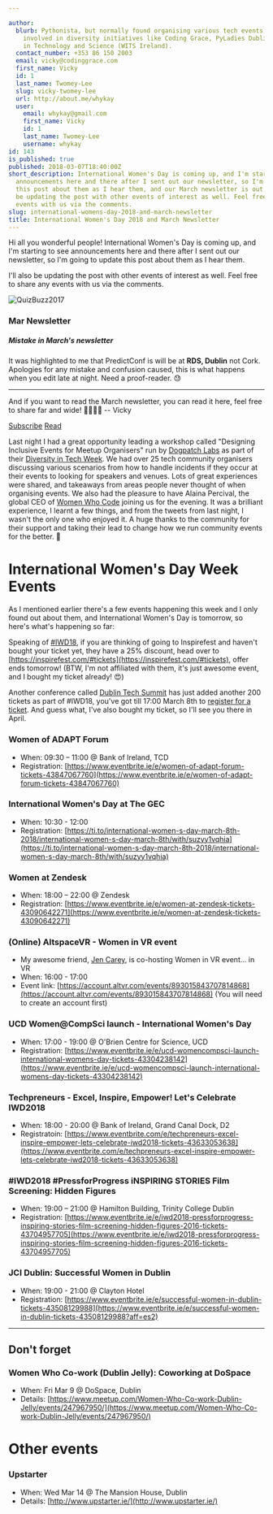 ```yaml
---

author:
  blurb: Pythonista, but normally found organising various tech events, and now heavily
    involved in diversity initiatives like Coding Grace, PyLadies Dublin, and Women
    in Technology and Science (WITS Ireland).
  contact_number: +353 86 150 2003
  email: vicky@codinggrace.com
  first_name: Vicky
  id: 1
  last_name: Twomey-Lee
  slug: vicky-twomey-lee
  url: http://about.me/whykay
  user:
    email: whykay@gmail.com
    first_name: Vicky
    id: 1
    last_name: Twomey-Lee
    username: whykay
id: 143
is_published: true
published: 2018-03-07T18:40:00Z
short_description: International Women's Day is coming up, and I'm starting to see
  announcements here and there after I sent out our newsletter, so I'm going to update
  this post about them as I hear them, and our March newsletter is out. I'll also
  be updating the post with other events of interest as well. Feel free to share any
  events with us via the comments.
slug: international-womens-day-2018-and-march-newsletter
title: International Women's Day 2018 and March Newsletter
---
```


Hi all you wonderful people! International Women's Day is coming up, and I'm starting to see announcements here and there after I sent out our newsletter, so I'm going to update this post about them as I hear them.

I'll also be updating the post with other events of interest as well. Feel free to share any events with us via the comments.

<div class="row">
  <div class="col-sm-6 col-md-6">
    <div class="thumbnail">
      <img src="https://gallery.mailchimp.com/8612b25618972d14df5c6a1fb/images/58a4348a-edfd-4b5d-8671-c2a5d2b9b312.jpg" class="img-responsive img-thumbnail"" alt="QuizBuzz2017">
      <div class="caption">
        <h3>Mar Newsletter</h3>
        <h5>Mistake in March's newsletter</h5>
		<p>It was highlighted to me that PredictConf is will be at <strong>RDS, Dublin</strong> not Cork. Apologies for any mistake and confusion caused, this is what happens when you edit late at night. Need a proof-reader. 😓</p>
        <hr>
        <p>And if you want to read the March newsletter, you can read it here, feel free to share far and wide! 👩‍💻👨‍💻 -- Vicky
		</p>
        <p><a href="http://codinggrace.com" class="btn btn-default" role="button">Subscribe</a> <a href="https://us7.campaign-archive.com/?u=8612b25618972d14df5c6a1fb&id=6537b812fa" class="btn btn-success" role="button">Read</a></p>
      </div>
    </div>
  </div>

</div>

Last night I had a great opportunity leading a workshop called "Designing Inclusive Events for Meetup Organisers" run by [Dogpatch Labs](https://dogpatchlabs.com) as part of their [Diversity in Tech Week](http://dogpatchlabs.com/diversityintechweek2018/). We had over 25 tech community organisers discussing various scenarios from how to handle incidents if they occur at their events to looking for speakers and venues. Lots of great experiences were shared, and takeaways from areas people never thought of when organising events. We also had the pleasure to have Alaina Percival, the global CEO of [Women Who Code](https://womenwhocode.com) joining us for the evening. It was a brilliant experience, I learnt a few things, and from the tweets from last night, I wasn't the only one who enjoyed it. A huge thanks to the community for their support and taking their lead to change how we run community events for the better. 🙌

# International Women's Day Week Events
As I mentioned earlier there's a few events happening this week and I only found out about them, and International Women's Day is tomorrow, so here's what's happening so far:

Speaking of [#IWD18](https://twitter.com/hashtag/IWD18), if you are thinking of going to Inspirefest and haven't bought your ticket yet, they have a 25% discount, head over to [https://inspirefest.com/#tickets](https://inspirefest.com/#tickets), offer ends tomorrow! (BTW, I'm not affiliated with them, it's just awesome event, and I bought my ticket already! 😍)

Another conference called [Dublin Tech Summit](http://dublintechsummit.com) has just added another 200 tickets as part of #IWD18, you've got till 17:00 March 8th to [register for a ticket](https://ti.to/dts/2018/with/oqmmy5ioqpe). And guess what, I've also bought my ticket, so I'll see you there in April. 


### Women of ADAPT Forum
* When: 09:30 – 11:00 @ Bank of Ireland, TCD
* Registration: [https://www.eventbrite.ie/e/women-of-adapt-forum-tickets-43847067760](https://www.eventbrite.ie/e/women-of-adapt-forum-tickets-43847067760)

### International Women's Day at The GEC
* When: 10:30 - 12:00
* Registration: [https://ti.to/international-women-s-day-march-8th-2018/international-women-s-day-march-8th/with/suzyy1vqhia](https://ti.to/international-women-s-day-march-8th-2018/international-women-s-day-march-8th/with/suzyy1vqhia)

### Women at Zendesk
* When: 18:00 – 22:00 @ Zendesk
* Registration: [https://www.eventbrite.ie/e/women-at-zendesk-tickets-43090642271](https://www.eventbrite.ie/e/women-at-zendesk-tickets-43090642271)

### (Online) AltspaceVR - Women in VR event
* My awesome friend, [Jen Carey](https://twitter.com/JenuinePanic),  is co-hosting Women in VR event... in VR 
* When: 16:00 - 17:00
* Event link: [https://account.altvr.com/events/893015843707814868](https://account.altvr.com/events/893015843707814868) (You will need to create an account first)

### UCD Women@CompSci launch - International Women's Day
* When: 17:00 - 19:00 @  O'Brien Centre for Science, UCD
* Registration: [https://www.eventbrite.ie/e/ucd-womencompsci-launch-international-womens-day-tickets-43304238142](https://www.eventbrite.ie/e/ucd-womencompsci-launch-international-womens-day-tickets-43304238142)

### Techpreneurs - Excel, Inspire, Empower! Let's Celebrate IWD2018
* When: 18:00 - 20:00 @ Bank of Ireland, Grand Canal Dock, D2
* Registratoin: [https://www.eventbrite.com/e/techpreneurs-excel-inspire-empower-lets-celebrate-iwd2018-tickets-43633053638](https://www.eventbrite.com/e/techpreneurs-excel-inspire-empower-lets-celebrate-iwd2018-tickets-43633053638)

### #IWD2018 #PressforProgress iNSPIRING STORIES Film Screening: Hidden Figures
* When: 19:00 – 21:00 @ Hamilton Building, Trinity College Dublin
* Registration: [https://www.eventbrite.ie/e/iwd2018-pressforprogress-inspiring-stories-film-screening-hidden-figures-2016-tickets-43704957705](https://www.eventbrite.ie/e/iwd2018-pressforprogress-inspiring-stories-film-screening-hidden-figures-2016-tickets-43704957705)

### JCI Dublin: Successful Women in Dublin
* When: 19:00 - 21:00 @ Clayton Hotel 
* Registration: [https://www.eventbrite.ie/e/successful-women-in-dublin-tickets-43508129988](https://www.eventbrite.ie/e/successful-women-in-dublin-tickets-43508129988?aff=es2)

<hr>

## Don't forget 

### Women Who Co-work (Dublin Jelly): Coworking at DoSpace
* When: Fri Mar 9 @ DoSpace, Dublin
* Details: [https://www.meetup.com/Women-Who-Co-work-Dublin-Jelly/events/247967950/](https://www.meetup.com/Women-Who-Co-work-Dublin-Jelly/events/247967950/)

# Other events

### Upstarter
* When: Wed Mar 14 @ The Mansion House, Dublin
* Details: [http://www.upstarter.ie/](http://www.upstarter.ie/)